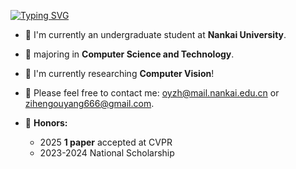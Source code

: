 [![Typing SVG](https://readme-typing-svg.demolab.com?font=Ink+Free&pause=1000&width=435&lines=I+am+Ziheng+Ouyang)](https://git.io/typing-svg)


- 🔭 I'm currently an undergraduate student at **Nankai University**.
- 🌱 majoring in **Computer Science and Technology**.
- 🌱 I'm currently researching **Computer Vision**!
- 🤔 Please feel free to contact me: oyzh@mail.nankai.edu.cn or zihengouyang666@gmail.com.

- 🔭 **Honors:**
  - 2025 **1 paper** accepted at CVPR
  - 2023-2024 National Scholarship
